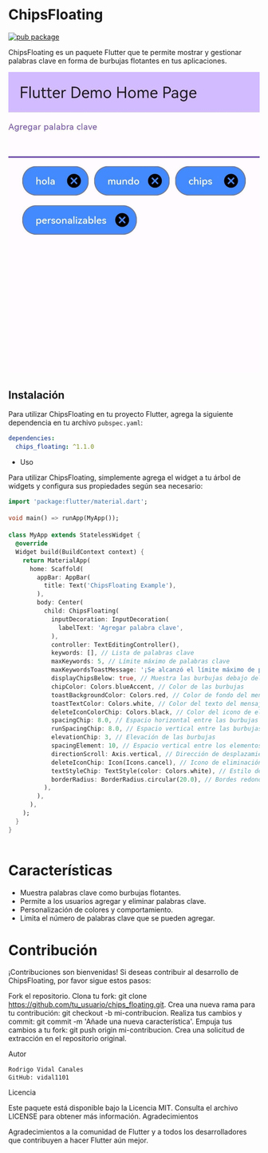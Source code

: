

# ChipsFloating

[![pub package](https://img.shields.io/pub/v/chips_floating.svg)](https://pub.dev/packages/chips_floating)

ChipsFloating es un paquete Flutter que te permite mostrar y gestionar palabras clave en forma de burbujas flotantes en tus aplicaciones.


![Ejemplo ](assets/demo.jpeg)


## Instalación

Para utilizar ChipsFloating en tu proyecto Flutter, agrega la siguiente dependencia en tu archivo `pubspec.yaml`:

```yaml
dependencies:
  chips_floating: ^1.1.0  
```

- Uso

Para utilizar ChipsFloating, simplemente agrega el widget a tu árbol de widgets y configura sus propiedades según sea necesario:


``` Dart
import 'package:flutter/material.dart';

void main() => runApp(MyApp());

class MyApp extends StatelessWidget {
  @override
  Widget build(BuildContext context) {
    return MaterialApp(
      home: Scaffold(
        appBar: AppBar(
          title: Text('ChipsFloating Example'),
        ),
        body: Center(
          child: ChipsFloating(
            inputDecoration: InputDecoration(
              labelText: 'Agregar palabra clave',
            ),
            controller: TextEditingController(),
            keywords: [], // Lista de palabras clave
            maxKeywords: 5, // Límite máximo de palabras clave
            maxKeywordsToastMessage: '¡Se alcanzó el límite máximo de palabras clave!',
            displayChipsBelow: true, // Muestra las burbujas debajo del campo de entrada
            chipColor: Colors.blueAccent, // Color de las burbujas
            toastBackgroundColor: Colors.red, // Color de fondo del mensaje de aviso
            toastTextColor: Colors.white, // Color del texto del mensaje de aviso
            deleteIconColorChip: Colors.black, // Color del icono de eliminación en las burbujas
            spacingChip: 8.0, // Espacio horizontal entre las burbujas
            runSpacingChip: 8.0, // Espacio vertical entre las burbujas
            elevationChip: 3, // Elevación de las burbujas
            spacingElement: 10, // Espacio vertical entre los elementos
            directionScroll: Axis.vertical, // Dirección de desplazamiento de las burbujas
            deleteIconChip: Icon(Icons.cancel), // Icono de eliminación en las burbujas
            textStyleChip: TextStyle(color: Colors.white), // Estilo de texto en las burbujas
            borderRadius: BorderRadius.circular(20.0), // Bordes redondos de las burbujas
          ),
        ),
      ),
    );
  }
}



```

# Características

- Muestra palabras clave como burbujas flotantes.
- Permite a los usuarios agregar y eliminar palabras clave.
- Personalización de colores y comportamiento.
- Limita el número de palabras clave que se pueden agregar.

# Contribución

¡Contribuciones son bienvenidas! Si deseas contribuir al desarrollo de ChipsFloating, por favor sigue estos pasos:

Fork el repositorio.
Clona tu fork: git clone https://github.com/tu_usuario/chips_floating.git.
Crea una nueva rama para tu contribución: git checkout -b mi-contribucion.
Realiza tus cambios y commit: git commit -m 'Añade una nueva característica'.
Empuja tus cambios a tu fork: git push origin mi-contribucion.
Crea una solicitud de extracción en el repositorio original.


Autor
    
    Rodrigo Vidal Canales
    GitHub: vidal1101

Licencia

Este paquete está disponible bajo la Licencia MIT. Consulta el archivo LICENSE para obtener más información.
Agradecimientos

Agradecimientos a la comunidad de Flutter y a todos los desarrolladores que contribuyen a hacer Flutter aún mejor.





